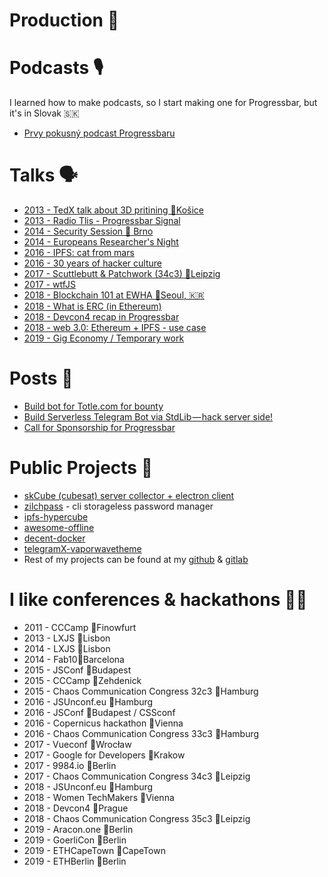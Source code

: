 # Production 📝

# Podcasts 🎙
I learned how to make podcasts, so I start making one for Progressbar, but it's in Slovak 🇸🇰
* [Prvy pokusný podcast Progressbaru](https://pppp.substack.com/)

# Talks 🗣
* [2013 - TedX talk about 3D pritining 📍Košice]()
* [2013 - Radio Tlis - Progressbar Signal]()
* [2014 - Security Session 📍 Brno]()
* [2014 - Europeans Researcher's Night]()
* [2016 - IPFS: cat from mars](https://docs.google.com/presentation/d/1WPTjOeWm7nofTDVoyMX1oiz_6Fe3ps3B6J07OA-nwDQ/edit?usp=sharing)
* [2016 - 30 years of hacker culture](https://docs.google.com/presentation/d/11OW_Abd--7w-vUy7HA30KFmTCR5fJbdcMBjOR6OahBc/edit?usp=sharing)
* [2017 - Scuttlebutt & Patchwork (34c3) 📍Leipzig](https://docs.google.com/presentation/d/1WrCfMqWRYzbl7Wbd4w_qvVjrxwJ7Xr4X3ZQa4sRqt54/edit?usp=sharing)
* [2017 - wtfJS](https://docs.google.com/presentation/d/1nfcKRackrb-iajFq_cUFa_3N4ARyV1ECiLKOWNwPNsI/edit?usp=sharing)
* [2018 - Blockchain 101 at EWHA 📍Seoul, 🇰🇷]()
* [2018 - What is ERC (in Ethereum)](https://docs.google.com/presentation/d/1Uag23N2kyX2aUY-z1mMrLb1JsFxpskEsL-So5WSxQCA/edit?usp=sharing)
* [2018 - Devcon4 recap in Progressbar](https://docs.google.com/presentation/d/1cpFmHAssrl7et6e3aFDKj5A7zrgaKG1jYCZMLkJ-hzM/edit?usp=sharing)
* [2018 - web 3.0: Ethereum + IPFS - use case](https://docs.google.com/presentation/d/1SfeNEgK-8CnBDpW5gpl4MYYjn5_X0V4ORXPw__wZ52M/edit?usp=sharing)
* [2019 - Gig Economy / Temporary work](https://docs.google.com/presentation/d/1HDprYcx9nk73GF1T7ON9cKwAX3yfOVvZ-IQR7r2v1Oc/edit?usp=sharing)

# Posts 📝
* [Build bot for Totle.com for bounty](https://medium.com/@yangWao/how-to-get-a-bounty-really-easy-932d1b347fb5)
* [Build Serverless Telegram Bot via StdLib — hack server side!](https://medium.com/@yangWao/build-serverless-telegram-bot-via-stdlib-hack-server-side-754f375e71d1)
* [Call for Sponsorship for Progressbar](https://medium.com/wearekickback/call-for-sponsorship-of-a-local-ethereum-event-solidity-5-0-91b9e8b2f453)

# Public Projects 🐬
* [skCube (cubesat) server collector + electron client](https://github.com/yangwao/skCube_data_collector)
* [zilchpass](https://www.npmjs.com/package/zilchpass) - cli 
storageless password manager
* [ipfs-hypercube](https://github.com/yangwao/ipfs-hypercube)
* [awesome-offline](https://github.com/yangwao/awesome-offline)
* [decent-docker](https://github.com/yangwao/decent-docker)
* [telegramX-vaporwavetheme](https://github.com/yangwao/telegramX-vaporwavetheme)
* Rest of my projects can be found at my [github](https://github.com/yangwao?tab=repositories) & [gitlab](https://gitlab.com/users/yangwao/activity)

# I like conferences & hackathons 👨‍💻
* 2011 - CCCamp 📍Finowfurt 
* 2013 - LXJS 📍Lisbon
* 2014 - LXJS 📍Lisbon
* 2014 - Fab10📍Barcelona
* 2015 - JSConf 📍Budapest
* 2015 - CCCamp 📍Zehdenick
* 2015 - Chaos Communication Congress 32c3 📍Hamburg
* 2016 - JSUnconf.eu 📍Hamburg
* 2016 - JSConf 📍Budapest / CSSconf
* 2016 - Copernicus hackathon 📍Vienna
* 2016 - Chaos Communication Congress 33c3 📍Hamburg
* 2017 - Vueconf 📍Wrocław
* 2017 - Google for Developers 📍Krakow
* 2017 - 9984.io 📍Berlin
* 2017 - Chaos Communication Congress 34c3 📍Leipzig
* 2018 - JSUnconf.eu 📍Hamburg
* 2018 - Women TechMakers 📍Vienna
* 2018 - Devcon4 📍Prague
* 2018 - Chaos Communication Congress 35c3 📍Leipzig
* 2019 - Aracon.one 📍Berlin
* 2019 - GoerliCon 📍Berlin
* 2019 - ETHCapeTown 📍CapeTown
* 2019 - ETHBerlin 📍Berlin
